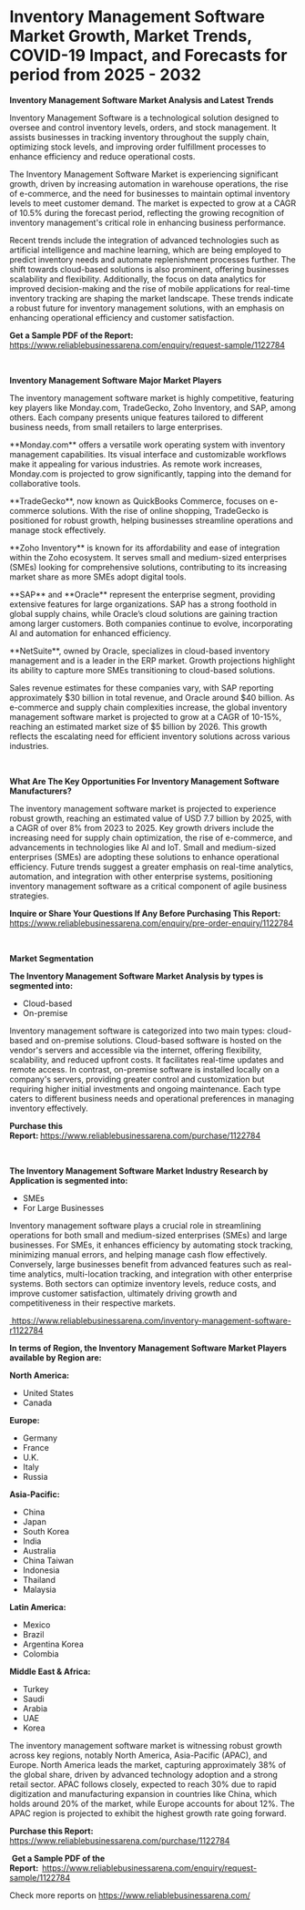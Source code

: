 <p><h1>Inventory Management Software Market Growth, Market Trends, COVID-19 Impact, and Forecasts for period from 2025 - 2032</h1></p><p><strong>Inventory Management Software Market Analysis and Latest Trends</strong></p>
<p><p>Inventory Management Software is a technological solution designed to oversee and control inventory levels, orders, and stock management. It assists businesses in tracking inventory throughout the supply chain, optimizing stock levels, and improving order fulfillment processes to enhance efficiency and reduce operational costs. </p><p>The Inventory Management Software Market is experiencing significant growth, driven by increasing automation in warehouse operations, the rise of e-commerce, and the need for businesses to maintain optimal inventory levels to meet customer demand. The market is expected to grow at a CAGR of 10.5% during the forecast period, reflecting the growing recognition of inventory management's critical role in enhancing business performance. </p><p>Recent trends include the integration of advanced technologies such as artificial intelligence and machine learning, which are being employed to predict inventory needs and automate replenishment processes further. The shift towards cloud-based solutions is also prominent, offering businesses scalability and flexibility. Additionally, the focus on data analytics for improved decision-making and the rise of mobile applications for real-time inventory tracking are shaping the market landscape. These trends indicate a robust future for inventory management solutions, with an emphasis on enhancing operational efficiency and customer satisfaction.</p></p>
<p><strong>Get a Sample PDF of the Report:&nbsp;</strong> <a href="https://www.reliablebusinessarena.com/enquiry/request-sample/1122784?utm_campaign=3286&utm_medium=2&utm_source=Github&utm_content=ia&utm_term=09032025&utm_id=inventory-management-software">https://www.reliablebusinessarena.com/enquiry/request-sample/1122784</a></p>
<p>&nbsp;</p>
<p><strong>Inventory Management Software Major Market Players</strong></p>
<p><p>The inventory management software market is highly competitive, featuring key players like Monday.com, TradeGecko, Zoho Inventory, and SAP, among others. Each company presents unique features tailored to different business needs, from small retailers to large enterprises.</p><p>**Monday.com** offers a versatile work operating system with inventory management capabilities. Its visual interface and customizable workflows make it appealing for various industries. As remote work increases, Monday.com is projected to grow significantly, tapping into the demand for collaborative tools.</p><p>**TradeGecko**, now known as QuickBooks Commerce, focuses on e-commerce solutions. With the rise of online shopping, TradeGecko is positioned for robust growth, helping businesses streamline operations and manage stock effectively.</p><p>**Zoho Inventory** is known for its affordability and ease of integration within the Zoho ecosystem. It serves small and medium-sized enterprises (SMEs) looking for comprehensive solutions, contributing to its increasing market share as more SMEs adopt digital tools.</p><p>**SAP** and **Oracle** represent the enterprise segment, providing extensive features for large organizations. SAP has a strong foothold in global supply chains, while Oracle’s cloud solutions are gaining traction among larger customers. Both companies continue to evolve, incorporating AI and automation for enhanced efficiency.</p><p>**NetSuite**, owned by Oracle, specializes in cloud-based inventory management and is a leader in the ERP market. Growth projections highlight its ability to capture more SMEs transitioning to cloud-based solutions.</p><p>Sales revenue estimates for these companies vary, with SAP reporting approximately $30 billion in total revenue, and Oracle around $40 billion. As e-commerce and supply chain complexities increase, the global inventory management software market is projected to grow at a CAGR of 10-15%, reaching an estimated market size of $5 billion by 2026. This growth reflects the escalating need for efficient inventory solutions across various industries.</p></p>
<p>&nbsp;</p>
<p><strong>What Are The Key Opportunities For Inventory Management Software Manufacturers?</strong></p>
<p><p>The inventory management software market is projected to experience robust growth, reaching an estimated value of USD 7.7 billion by 2025, with a CAGR of over 8% from 2023 to 2025. Key growth drivers include the increasing need for supply chain optimization, the rise of e-commerce, and advancements in technologies like AI and IoT. Small and medium-sized enterprises (SMEs) are adopting these solutions to enhance operational efficiency. Future trends suggest a greater emphasis on real-time analytics, automation, and integration with other enterprise systems, positioning inventory management software as a critical component of agile business strategies.</p></p>
<p><strong>Inquire or Share Your Questions If Any Before Purchasing This Report:</strong> <a href="https://www.reliablebusinessarena.com/enquiry/pre-order-enquiry/1122784?utm_campaign=3286&utm_medium=2&utm_source=Github&utm_content=ia&utm_term=09032025&utm_id=inventory-management-software">https://www.reliablebusinessarena.com/enquiry/pre-order-enquiry/1122784</a></p>
<p>&nbsp;</p>
<p><strong>Market Segmentation</strong></p>
<p><strong>The Inventory Management Software Market Analysis by types is segmented into:</strong></p>
<p><ul><li>Cloud-based</li><li>On-premise</li></ul></p>
<p><p>Inventory management software is categorized into two main types: cloud-based and on-premise solutions. Cloud-based software is hosted on the vendor's servers and accessible via the internet, offering flexibility, scalability, and reduced upfront costs. It facilitates real-time updates and remote access. In contrast, on-premise software is installed locally on a company's servers, providing greater control and customization but requiring higher initial investments and ongoing maintenance. Each type caters to different business needs and operational preferences in managing inventory effectively.</p></p>
<p><strong>Purchase this Report:&nbsp;</strong><a href="https://www.reliablebusinessarena.com/purchase/1122784?utm_campaign=3286&utm_medium=2&utm_source=Github&utm_content=ia&utm_term=09032025&utm_id=inventory-management-software">https://www.reliablebusinessarena.com/purchase/1122784</a></p>
<p>&nbsp;</p>
<p><strong>The Inventory Management Software Market Industry Research by Application is segmented into:</strong></p>
<p><ul><li>SMEs</li><li>For Large Businesses</li></ul></p>
<p><p>Inventory management software plays a crucial role in streamlining operations for both small and medium-sized enterprises (SMEs) and large businesses. For SMEs, it enhances efficiency by automating stock tracking, minimizing manual errors, and helping manage cash flow effectively. Conversely, large businesses benefit from advanced features such as real-time analytics, multi-location tracking, and integration with other enterprise systems. Both sectors can optimize inventory levels, reduce costs, and improve customer satisfaction, ultimately driving growth and competitiveness in their respective markets.</p></p>
<p><a href="https://www.reliablebusinessarena.com/inventory-management-software-r1122784?utm_campaign=3286&utm_medium=2&utm_source=Github&utm_content=ia&utm_term=09032025&utm_id=inventory-management-software">&nbsp;https://www.reliablebusinessarena.com/inventory-management-software-r1122784</a></p>
<p><strong>In terms of Region, the Inventory Management Software Market Players available by Region are:</strong></p>
<p>
    <p> <strong> North America: </strong>
        <ul>
            <li>United States</li>
            <li>Canada</li>
        </ul>
        </p> 
    <p> <strong> Europe: </strong>
        <ul>
            <li>Germany</li>
            <li>France</li>
            <li>U.K.</li>
            <li>Italy</li>
            <li>Russia</li>
        </ul>
        </p> 
    <p> <strong> Asia-Pacific: </strong>
        <ul>
            <li>China</li>
            <li>Japan</li>
            <li>South Korea</li>
            <li>India</li>
            <li>Australia</li>
            <li>China Taiwan</li>
            <li>Indonesia</li>
            <li>Thailand</li>
            <li>Malaysia</li>
        </ul>
        </p> 
    <p> <strong> Latin America: </strong>
        <ul>
            <li>Mexico</li>
            <li>Brazil</li>
            <li>Argentina Korea</li>
            <li>Colombia</li>
        </ul>
        </p> 
    <p> <strong> Middle East & Africa: </strong>
        <ul>
            <li>Turkey</li>
            <li>Saudi</li>
            <li>Arabia</li>
            <li>UAE</li>
            <li>Korea</li>
        </ul>
    </p>
    </p>
<p><p>The inventory management software market is witnessing robust growth across key regions, notably North America, Asia-Pacific (APAC), and Europe. North America leads the market, capturing approximately 38% of the global share, driven by advanced technology adoption and a strong retail sector. APAC follows closely, expected to reach 30% due to rapid digitization and manufacturing expansion in countries like China, which holds around 20% of the market, while Europe accounts for about 12%. The APAC region is projected to exhibit the highest growth rate going forward.</p></p>
<p><strong>Purchase this Report: </strong><a href="https://www.reliablebusinessarena.com/purchase/1122784?utm_campaign=3286&utm_medium=2&utm_source=Github&utm_content=ia&utm_term=09032025&utm_id=inventory-management-software">https://www.reliablebusinessarena.com/purchase/1122784</a></p>
<p>&nbsp;<strong>Get a Sample PDF of the Report:&nbsp;&nbsp;</strong><a href="https://www.reliablebusinessarena.com/enquiry/request-sample/1122784?utm_campaign=3286&utm_medium=2&utm_source=Github&utm_content=ia&utm_term=09032025&utm_id=inventory-management-software">https://www.reliablebusinessarena.com/enquiry/request-sample/1122784</a></p>
<p><strong></strong></p>
<p>Check more reports on <a href="https://www.reliablebusinessarena.com/?utm_campaign=3286&utm_medium=2&utm_source=Github&utm_content=ia&utm_term=09032025&utm_id=inventory-management-software">https://www.reliablebusinessarena.com/</a></p>